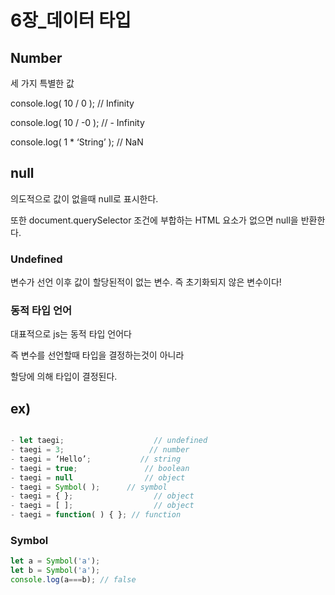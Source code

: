# 6장_데이터 타입

## Number

세 가지 특별한 값 

console.log( 10 / 0 );           // Infinity

console.log( 10 / -0 );          // - Infinity

console.log( 1 * ‘String’ );    // NaN

## null

의도적으로 값이 없을때 null로 표시한다.

또한 document.querySelector 조건에 부합하는 HTML 요소가 없으면 null을 반환한다.

### Undefined

변수가 선언 이후 값이 할당된적이 없는 변수. 즉 초기화되지 않은 변수이다!

### 동적 타입 언어

대표적으로 js는 동적 타입 언어다

즉 변수를 선언할때 타입을 결정하는것이 아니라

할당에 의해 타입이 결정된다.

## ex)

```jsx

- let taegi;                    // undefined
- taegi = 3;                   // number
- taegi = ‘Hello’;           // string
- taegi = true;               // boolean
- taegi = null                // object
- taegi = Symbol( );      // symbol
- taegi = { };                  // object
- taegi = [ ];                  // object
- taegi = function( ) { }; // function
```

### Symbol

```jsx
let a = Symbol('a');
let b = Symbol('a');
console.log(a===b); // false
```
